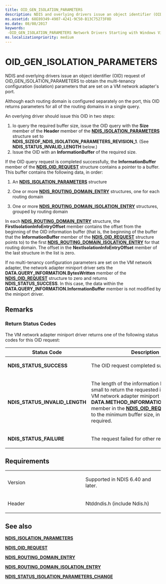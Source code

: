 ```yaml
---
title: OID_GEN_ISOLATION_PARAMETERS
description: NDIS and overlying drivers issue an object identifier (OID) request of OID_GEN_ISOLATION_PARAMETERS to obtain the multi-tenancy configuration (isolation) parameters that are set on a VM network adapter's port.
ms.assetid: 68E89349-4907-4241-9C50-B13C75273F0D
ms.date: 08/08/2017
keywords: 
 -OID_GEN_ISOLATION_PARAMETERS Network Drivers Starting with Windows Vista
ms.localizationpriority: medium
---
```


# OID\_GEN\_ISOLATION\_PARAMETERS


NDIS and overlying drivers issue an object identifier (OID) request of OID\_GEN\_ISOLATION\_PARAMETERS to obtain the multi-tenancy configuration (isolation) parameters that are set on a VM network adapter's port.

Although each routing domain is configured separately on the port, this OID returns parameters for all of the routing domains in a single query.

An overlying driver should issue this OID in two steps:

1.  Io query the required buffer size, issue the OID query with the **Size** member of the **Header** member of the [**NDIS\_ISOLATION\_PARAMETERS**](https://msdn.microsoft.com/library/windows/hardware/dn383679) structure set to **NDIS\_SIZEOF\_NDIS\_ISOLATION\_PARAMETERS\_REVISION\_1**. (See **NDIS\_STATUS\_INVALID\_LENGTH** below.)
2.  Issue the OID with an **InformationBuffer** of the required size.

If the OID query request is completed successfully, the **InformationBuffer** member of the [**NDIS\_OID\_REQUEST**](https://msdn.microsoft.com/library/windows/hardware/ff566710) structure contains a pointer to a buffer. This buffer contains the following data, in order:

1.  An [**NDIS\_ISOLATION\_PARAMETERS**](https://msdn.microsoft.com/library/windows/hardware/dn383679) structure

2.  One or more [**NDIS\_ROUTING\_DOMAIN\_ENTRY**](https://msdn.microsoft.com/library/windows/hardware/dn383681) structures, one for each routing domain

3.  One or more [**NDIS\_ROUTING\_DOMAIN\_ISOLATION\_ENTRY**](https://msdn.microsoft.com/library/windows/hardware/dn383684) structures, grouped by routing domain

In each [**NDIS\_ROUTING\_DOMAIN\_ENTRY**](https://msdn.microsoft.com/library/windows/hardware/dn383681) structure, the **FirstIsolationInfoEntryOffset** member contains the offset from the beginning of the OID information buffer (that is, the beginning of the buffer that the **InformationBuffer** member of the [**NDIS\_OID\_REQUEST**](https://msdn.microsoft.com/library/windows/hardware/ff566710) structure points to) to the first [**NDIS\_ROUTING\_DOMAIN\_ISOLATION\_ENTRY**](https://msdn.microsoft.com/library/windows/hardware/dn383684) for that routing domain. The offset in the **NextIsolationInfoEntryOffset** member of the last structure in the list is zero.

If no multi-tenancy configuration parameters are set on the VM network adapter, the network adapter miniport driver sets the **DATA.QUERY\_INFORMATION.BytesWritten** member of the [**NDIS\_OID\_REQUEST**](https://msdn.microsoft.com/library/windows/hardware/ff566710) structure to zero and returns **NDIS\_STATUS\_SUCCESS**. In this case, the data within the **DATA.QUERY\_INFORMATION.InformationBuffer** member is not modified by the miniport driver.

Remarks
-------

### Return Status Codes

The VM network adapter miniport driver returns one of the following status codes for this OID request:

<table>
<colgroup>
<col width="50%" />
<col width="50%" />
</colgroup>
<thead>
<tr class="header">
<th>Status Code</th>
<th>Description</th>
</tr>
</thead>
<tbody>
<tr class="odd">
<td><p><strong>NDIS_STATUS_SUCCESS</strong></p></td>
<td><p>The OID request completed successfully.</p></td>
</tr>
<tr class="even">
<td><p><strong>NDIS_STATUS_INVALID_LENGTH</strong></p></td>
<td><p>The length of the information buffer is too small to return the requested information. The VM network adapter miniport driver sets the <strong>DATA.METHOD_INFORMATION.BytesNeeded</strong> member in the <a href="https://msdn.microsoft.com/library/windows/hardware/ff566710" data-raw-source="[&lt;strong&gt;NDIS_OID_REQUEST&lt;/strong&gt;](https://msdn.microsoft.com/library/windows/hardware/ff566710)"><strong>NDIS_OID_REQUEST</strong></a> structure to the minimum buffer size, in bytes, that is required.</p></td>
</tr>
<tr class="odd">
<td><p><strong>NDIS_STATUS_FAILURE</strong></p></td>
<td><p>The request failed for other reasons.</p></td>
</tr>
</tbody>
</table>

 

Requirements
------------

<table>
<colgroup>
<col width="50%" />
<col width="50%" />
</colgroup>
<tbody>
<tr class="odd">
<td><p>Version</p></td>
<td><p>Supported in NDIS 6.40 and later.</p></td>
</tr>
<tr class="even">
<td><p>Header</p></td>
<td>Ntddndis.h (include Ndis.h)</td>
</tr>
</tbody>
</table>

## See also


[**NDIS\_ISOLATION\_PARAMETERS**](https://msdn.microsoft.com/library/windows/hardware/dn383679)

[**NDIS\_OID\_REQUEST**](https://msdn.microsoft.com/library/windows/hardware/ff566710)

[**NDIS\_ROUTING\_DOMAIN\_ENTRY**](https://msdn.microsoft.com/library/windows/hardware/dn383681)

[**NDIS\_ROUTING\_DOMAIN\_ISOLATION\_ENTRY**](https://msdn.microsoft.com/library/windows/hardware/dn383684)

[**NDIS\_STATUS\_ISOLATION\_PARAMETERS\_CHANGE**](ndis-status-isolation-parameters-change.md)

 

 




